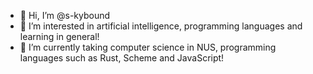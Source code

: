 - 👋 Hi, I’m @s-kybound
- 👀 I’m interested in artificial intelligence, programming languages and learning in general!
- 🌱 I’m currently taking computer science in NUS, programming languages such as Rust, Scheme and JavaScript!

<!---
s-kybound/s-kybound is a ✨ special ✨ repository because its `README.md` (this file) appears on your GitHub profile.
You can click the Preview link to take a look at your changes.
--->
